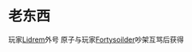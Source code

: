# 老东西

玩家[Lidrem](.../wiki/players/Lidrem.md)外号
原子与玩家[Fortysoilder](.../wiki/players/Fortysoilder.md)吵架互骂后获得

